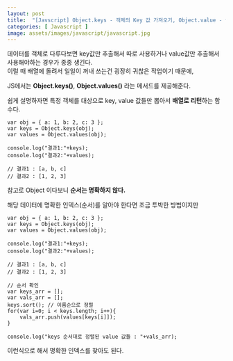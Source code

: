 ```yaml
---
layout: post
title:  "[Javscript] Object.keys - 객체의 Key 값 가져오기, Object.value - value값 가져오기"
categories: [ Javascript ]
image: assets/images/javascript/javascript.jpg
---
```


데이터를 객체로 다루다보면 key값만 추출해서 따로 사용하거나 value값만 추출해서 사용해야하는 경우가 종종 생긴다.  
이럴 때 배열에 돌려서 일일이 꺼내 쓰는건 굉장히 귀찮은 작업이기 때문에,

JS에서는 **Object.keys()**, **Object.values()** 라는 메서드를 제공해준다.  
  
쉽게 설명하자면 특정 객체를 대상으로 key, value 값들만 뽑아서 **배열로 리턴**하는 함수다.

```
var obj = { a: 1, b: 2, c: 3 }; 
var keys = Object.keys(obj); 
var values = Object.values(obj);

console.log("결과1:"+keys);
console.log("결과2:"+values);

// 결과1 : [a, b, c]
// 결과2 : [1, 2, 3]
```

참고로 Object 이다보니 **순서는 명확하지 않다.**

해당 데이터에 명확한 인덱스(순서)를 알아야 한다면 조금 투박한 방법이지만

```
var obj = { a: 1, b: 2, c: 3 }; 
var keys = Object.keys(obj); 
var values = Object.values(obj);

console.log("결과1:"+keys);
console.log("결과2:"+values);

// 결과1 : [a, b, c]
// 결과2 : [1, 2, 3]

// 순서 확인
var keys_arr = [];
var vals_arr = [];
keys.sort(); // 이름순으로 정렬
for(var i=0; i < keys.length; i++){
    vals_arr.push(values[keys[i]]);
}

console.log("keys 순서대로 정렬된 value 값들 : "+vals_arr);
```

이런식으로 해서 명확한 인덱스를 찾아도 된다.